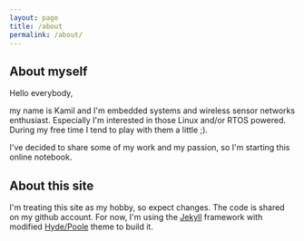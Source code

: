 ```yaml
---
layout: page
title: /about
permalink: /about/
---
```


About myself
------------

Hello everybody,

my name is Kamil and I'm embedded systems and wireless sensor networks enthusiast.
Especially I'm interested in those Linux and/or RTOS powered. During my free time I tend to
play with them a little ;).

I've decided to share some of my work and my passion, so I'm starting this online notebook.


About this site
---------------

I'm treating this site as my hobby, so expect changes. The code is shared on my github
account. For now, I'm using the [Jekyll](http://jekyllrb.com/) framework with modified
[Hyde/Poole](http://getpoole.com/) theme to build it.
